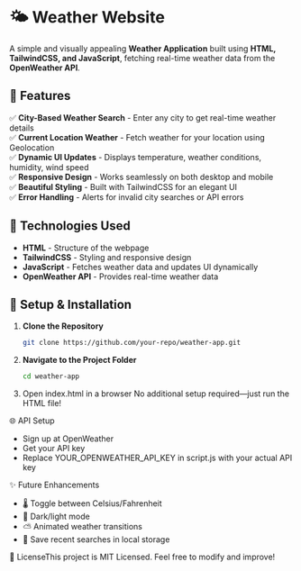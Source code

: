 # 🌤 Weather Website


A simple and visually appealing **Weather Application** built using **HTML, TailwindCSS, and JavaScript**, fetching real-time weather data from the **OpenWeather API**.


## 📌 Features

✅ **City-Based Weather Search** - Enter any city to get real-time weather details  
✅ **Current Location Weather** - Fetch weather for your location using Geolocation  
✅ **Dynamic UI Updates** - Displays temperature, weather conditions, humidity, wind speed  
✅ **Responsive Design** - Works seamlessly on both desktop and mobile  
✅ **Beautiful Styling** - Built with TailwindCSS for an elegant UI  
✅ **Error Handling** - Alerts for invalid city searches or API errors  


## 🚀 Technologies Used

- **HTML** - Structure of the webpage  
- **TailwindCSS** - Styling and responsive design  
- **JavaScript** - Fetches weather data and updates UI dynamically  
- **OpenWeather API** - Provides real-time weather data  


## 🔧 Setup & Installation

1. **Clone the Repository**  
   ```bash
   git clone https://github.com/your-repo/weather-app.git
   ```

2. **Navigate to the Project Folder**
   ```bash
   cd weather-app
   ```

3. Open index.html in a browser
No additional setup required—just run the HTML file!


🌐 API Setup
- Sign up at OpenWeather
- Get your API key
- Replace YOUR_OPENWEATHER_API_KEY in script.js with your actual API key


✨ Future Enhancements
- 🌡 Toggle between Celsius/Fahrenheit
- 🎨 Dark/light mode
- ⛅ Animated weather transitions
- 📌 Save recent searches in local storage


📜 LicenseThis project is MIT Licensed. Feel free to modify and improve!
